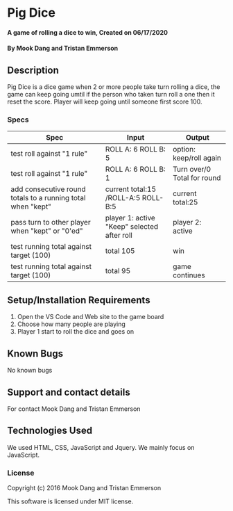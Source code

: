 # Pig Dice

#### A game of rolling a dice to win, Created on 06/17/2020

#### By Mook Dang and Tristan Emmerson

## Description
Pig Dice is a dice game when 2 or more people take turn rolling a dice, the game can keep going umtil if the person who taken turn roll a one then it reset the score. Player will keep going until someone first score 100. 

### Specs
| Spec 	| Input 	| Output 	|
|-	|-	|-	|
| test roll against "1 rule" 	| ROLL A: 6 ROLL B: 5 	| option: keep/roll again 	|
| test roll against "1 rule" 	| ROLL A: 6 ROLL B: 1 	| Turn over/0 Total for round 	|
| add consecutive round totals to a running total when "kept" 	| current total:15 /ROLL-A:5 ROLL-B:5 	| current total:25 	|
| pass turn to other player when "kept" or "0'ed" 	| player 1: active "Keep" selected after roll 	| player 2: active 	|
| test running total against target (100) 	| total 105 	| win 	|
| test running total against target (100) 	| total 95 	| game continues 	|

## Setup/Installation Requirements

1. Open the VS Code and Web site to the game board 
2. Choose how many people are playing
3. Player 1 start to roll the dice and goes on

## Known Bugs
No known bugs

## Support and contact details
For contact Mook Dang and Tristan Emmerson

## Technologies Used
We used HTML, CSS, JavaScript and Jquery. We mainly focus on JavaScript. 

### License
Copyright (c) 2016 Mook Dang and Tristan Emmerson

This software is licensed under MIT license.

